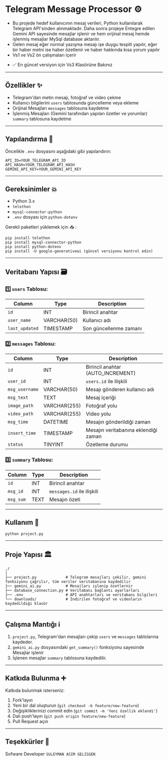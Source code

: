 
# **Telegram Message Processor ⚙️**  
* Bu projede hedef kullanıcının mesaj verileri, Python kullanılarak Telegram API'sinden alınmaktadır. Daha sonra projeye Entegre edilen Gemini API sayesinde mesajlar işlenir ve hem orijinal mesaj hemde işlenmiş mesajlar MySql database aktarılır.
* Gelen mesaj eğer normal yazışma mesajı işe duygu tespiti yapılır, eğer bir haber metni ise haber özetlenir ve haber hakkında kısa yorum yapılır
* Vs1 ve Vs2 ön çalışmaları içerir
- ✅ En güncel versiyon için Vs3 Klasörüne Bakınız

---

## **Özellikler ✨**  
- Telegram'dan metin mesajı, fotoğraf ve video çekme  
- Kullanıcı bilgilerini `users` tablosunda güncelleme veya ekleme  
- Orijinal Mesajları `messages` tablosuna kaydetme  
- İşlenmiş Mesajları (Gemini tarafından yapılan özetler ve yorumlar) `summary` tablosuna kaydetme  

---

## **Yapılandırma 📐**  
Öncelikle `.env` dosyasını aşağıdaki gibi yapılandırın:  
```env
API_ID=YOUR_TELEGRAM_API_ID
API_HASH=YOUR_TELEGRAM_API_HASH
GEMINI_API_KEY=YOUR_GEMINI_API_KEY
```

---

## **Gereksinimler 💥**  
- Python 3.x  
- `telethon`  
- `mysql-connector-python`  
- `.env` dosyası için `python-dotenv`  

Gerekli paketleri yüklemek için 📥 :  
```terminal
pip install telethon
pip install mysql-connector-python
pip install python-dotenv
pip install -U google-generativeai (güncel versiyonu kontrol edin)
```

---

## **Veritabanı Yapısı 🗃️**  
### 1️⃣ `users` Tablosu:  
| Column        | Type        | Description                        |
|---------------|-------------|------------------------------------|
| `id`          | INT         | Birincil anahtar                    |
| `user_name`   | VARCHAR(50) | Kullanıcı adı                       |
| `last_updated`| TIMESTAMP   | Son güncellenme zamanı               |  

### 2️⃣ `messages` Tablosu:  
| Column        | Type        | Description                        |
|---------------|-------------|------------------------------------|
| `id`          | INT         | Birincil anahtar (AUTO_INCREMENT)   |
| `user_id`     | INT         | `users.id` ile ilişkili             |
| `msg_username`| VARCHAR(50) | Mesajı gönderen kullanıcı adı       |
| `msg_text`    | TEXT        | Mesaj içeriği                       |
| `image_path`  | VARCHAR(255)| Fotoğraf yolu                       |
| `video_path`  | VARCHAR(255)| Video yolu                          |
| `msg_time`    | DATETIME    | Mesajın gönderildiği zaman          |
| `insert_time` | TIMESTAMP   | Mesajın veritabanına eklendiği zaman|
| `status`      | TINYINT     | Özetleme durumu                     |  

### 3️⃣ `summary` Tablosu:  
| Column        | Type        | Description                        |
|---------------|-------------|------------------------------------|
| `id`          | INT         | Birincil anahtar                    |
| `msg_id`      | INT         | `messages.id` ile ilişkili           |
| `msg_sum`     | TEXT        | Mesajın özeti                       |  

---

## **Kullanım 🌟**  
```terminal
python project.py
```

---

## **Proje Yapısı 🏛️**  
```plaintext
./
│
├── project.py             # Telegram mesajları çekilir, gemini fonksiyonu çağrılır, tüm veriler veritabanına kaydedilir
├── gemini_ai.py           # Mesajları işlenip özetlernir 
├── database_connection.py # Veritabanı bağlantı ayarlarları
├── .env                   # API anahtarları ve veritabanı bilgileri
└── downloads/             # İndirilen fotoğraf ve videoların kaydedildiği klasör
```

---

## **Çalışma Mantığı ℹ️**  
1. `project.py`, Telegram'dan mesajları çekip `users` ve `messages` tablolarına kaydeder.  
2. `gemini_ai.py` dosyasındaki `get_summary()` fonksiyonu sayesinde Mesajlar işlenir 
3.  İşlenen mesajlar `summary` tablosuna kaydedilir. 

---

## **Katkıda Bulunma ➕**  
Katkıda bulunmak isterseniz:  
1. Fork'layın  
2. Yeni bir dal oluşturun (`git checkout -b feature/new-feature`)  
3. Değişikliklerinizi commit edin (`git commit -m 'Yeni özellik eklendi'`)  
4. Dalı push'layın (`git push origin feature/new-feature`)  
5. Pull Request açın  

---

## **Teşekkürler 🌷**  
Sofware Developer `SULEYMAN ASIM GELISGEN`

  
